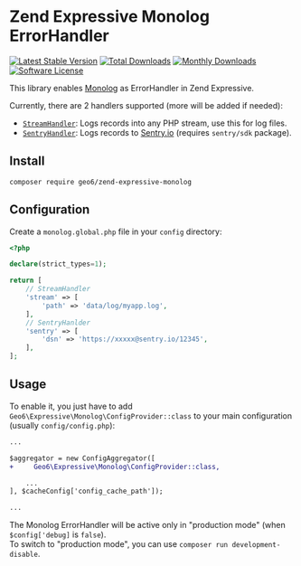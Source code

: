 # Zend Expressive Monolog ErrorHandler

[![Latest Stable Version](https://poser.pugx.org/geo6/zend-expressive-monolog/v/stable)](https://packagist.org/packages/geo6/zend-expressive-monolog)
[![Total Downloads](https://poser.pugx.org/geo6/zend-expressive-monolog/downloads)](https://packagist.org/packages/geo6/zend-expressive-monolog)
[![Monthly Downloads](https://poser.pugx.org/geo6/zend-expressive-monolog/d/monthly.png)](https://packagist.org/packages/geo6/zend-expressive-monolog)
[![Software License](https://img.shields.io/badge/license-GPL--3.0-brightgreen.svg)](LICENSE)

This library enables [Monolog](https://github.com/Seldaek/monolog) as ErrorHandler in Zend Expressive.

Currently, there are 2 handlers supported (more will be added if needed):

- [`StreamHandler`](https://github.com/Seldaek/monolog/blob/master/src/Monolog/Handler/StreamHandler.php): Logs records into any PHP stream, use this for log files.
- [`SentryHandler`](https://github.com/geo6/zend-expressive-monolog/blob/master/src/Handler/SentryHandler.php): Logs records to [Sentry.io](https://sentry.io/) (requires `sentry/sdk` package).

## Install

```
composer require geo6/zend-expressive-monolog
```

## Configuration

Create a `monolog.global.php` file in your `config` directory:

```php
<?php

declare(strict_types=1);

return [
    // StreamHandler
    'stream' => [
        'path' => 'data/log/myapp.log',
    ],
    // SentryHanlder
    'sentry' => [
        'dsn' => 'https://xxxxx@sentry.io/12345',
    ],
];
```

## Usage

To enable it, you just have to add `Geo6\Expressive\Monolog\ConfigProvider::class` to your main configuration (usually `config/config.php`):

```diff
...

$aggregator = new ConfigAggregator([
+     Geo6\Expressive\Monolog\ConfigProvider::class,

    ...
], $cacheConfig['config_cache_path']);

...
```

The Monolog ErrorHandler will be active only in "production mode" (when `$config['debug]` is `false`).  
To switch to "production mode", you can use `composer run development-disable`.
